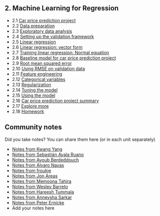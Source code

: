 ## 2. Machine Learning for Regression

- 2.1 [Car price prediction project](01-car-price-intro.md)
- 2.2 [Data preparation](02-data-preparation.md)
- 2.3 [Exploratory data analysis](03-eda.md)
- 2.4 [Setting up the validation framework](04-validation-framework.md)
- 2.5 [Linear regression](05-linear-regression-simple.md)
- 2.6 [Linear regression: vector form](06-linear-regression-vector.md)
- 2.7 [Training linear regression: Normal equation](07-linear-regression-training.md)
- 2.8 [Baseline model for car price prediction project](08-baseline-model.md)
- 2.9 [Root mean squared error](09-rmse.md)
- 2.10 [Using RMSE on validation data](10-car-price-validation.md)
- 2.11 [Feature engineering](11-feature-engineering.md)
- 2.12 [Categorical variables](12-categorical-variables.md)
- 2.13 [Regularization](13-regularization.md)
- 2.14 [Tuning the model](14-tuning-model.md)
- 2.15 [Using the model](15-using-model.md)
- 2.16 [Car price prediction project summary](16-summary.md)
- 2.17 [Explore more](17-explore-more.md)
- 2.18 [Homework](homework.md)



## Community notes

Did you take notes? You can share them here (or in each unit separately)

* [Notes from Kwang Yang](https://www.kaggle.com/kwangyangchia/notebook-for-lesson-2-mle)
* [Notes from Sebastián Ayala Ruano](https://github.com/sayalaruano/100DaysOfMLCode/blob/main/Regression/Notes/NotesDay5.md)
* [Notes from Ayoub Berdeddouch](https://github.com/ayoub-berdeddouch/mlbookcamp-homeworks/blob/main/Regression/homework_Regression_AyoubBerdeddouch.ipynb)
* [Notes from Alvaro Navas](https://github.com/ziritrion/ml-zoomcamp/blob/main/notes/02_linear_regression.md)
* [Notes from froukje](https://github.com/froukje/ml-zoomcamp/blob/main/week2/Lecture_2_car_price_prediction.ipynb)
* [Notes from Jon Areas](https://github.com/jxareas/Machine-Learning-Bookcamp-2022/blob/master/notes/02-regression.md)
* [Notes from Memoona Tahira](https://github.com/MemoonaTahira/MLZoomcamp2022/blob/main/Notes/Week_2-linear_regression/readme.md)
* [Notes from Wesley Barreto](https://github.com/wgb-10/ML-Zoomcamp-2022/blob/main/Session-Projects/02-Regression/my-notebook.ipynb)
* [Notes from Hareesh Tummala](https://github.com/tummala-hareesh/ml_zoomcamp_ht/blob/main/notes/week-2-notes.md)
* [Notes from Anneysha Sarkar](https://github.com/Anneysha7/ml-zoomcamp-2023/blob/main/course-notes/week-2.md)
* [Notes from Peter Ernicke](https://knowmledge.com/2023/09/18/ml-zoomcamp-2023-machine-learning-for-regression-part-1/)
* Add your notes here
